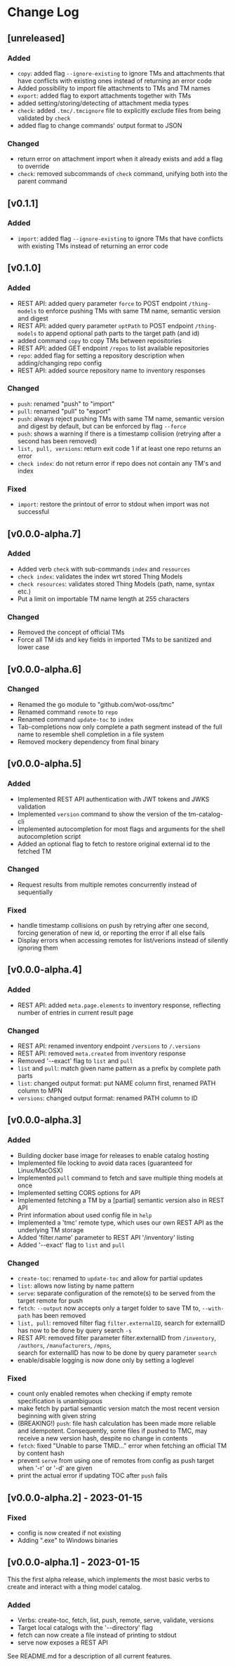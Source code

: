 # Change Log

## [unreleased]

### Added

- `copy`: added flag `--ignore-existing` to ignore TMs and attachments that have conflicts with existing ones instead of returning an error code
- Added possibility to import file attachments to TMs and TM names
- `export`: added flag to export attachments together with TMs
- added setting/storing/detecting of attachment media types
- `check`: added `.tmc/.tmcignore` file to explicitly exclude files from being validated by `check`
- added flag to change commands' output format to JSON 

### Changed

- return error on attachment import when it already exists and add a flag to override
- `check`: removed subcommands of `check` command, unifying both into the parent command


## [v0.1.1]

### Added

- `import`: added flag `--ignore-existing` to ignore TMs that have conflicts with existing TMs instead of returning an error code


## [v0.1.0]

### Added

- REST API: added query parameter `force` to POST endpoint `/thing-models` to enforce pushing TMs with same TM name, semantic version and digest
- REST API: added query parameter `optPath` to POST endpoint `/thing-models` to append optional path parts to the target path (and id)
- added command `copy` to copy TMs between repositories
- REST API: added GET endpoint `/repos` to list available repositories
- `repo`: added flag for setting a repository description when adding/changing repo config
- REST API: added source repository name to inventory responses

### Changed

- `push`: renamed "push" to "import"
- `pull`: renamed "pull" to "export"
- `push`: always reject pushing TMs with same TM name, semantic version and digest by default, but can be enforced by flag `--force`
- `push`: shows a warning if there is a timestamp collision (retrying after a second has been removed)
- `list, pull, versions`: return exit code 1 if at least one repo returns an error
- `check index`: do not return error if repo does not contain any TM's and index

### Fixed

- `import`: restore the printout of error to stdout when import was not successful

## [v0.0.0-alpha.7]

### Added

- Added verb ```check``` with sub-commands ```index``` and ```resources```
- ```check index```: validates the index wrt stored Thing Models
- ```check resources```: validates stored Thing Models (path, name, syntax etc.)
- Put a limit on importable TM name length at 255 characters

### Changed

- Removed the concept of official TMs
- Force all TM ids and key fields in imported TMs to be sanitized and lower case

## [v0.0.0-alpha.6]

### Changed

- Renamed the go module to "github.com/wot-oss/tmc"
- Renamed command `remote` to `repo`
- Renamed command `update-toc` to `index`
- Tab-completions now only complete a path segment instead of the full name to resemble shell completion in a file system
- Removed mockery dependency from final binary

## [v0.0.0-alpha.5]

### Added

- Implemented REST API authentication with JWT tokens and JWKS validation
- Implemented `version` command to show the version of the tm-catalog-cli
- Implemented autocompletion for most flags and arguments for the shell autocompletion script
- Added an optional flag to fetch to restore original external id to the fetched TM

### Changed

- Request results from multiple remotes concurrently instead of sequentially

### Fixed

- handle timestamp collisions on push by retrying after one second, forcing generation of new id, or reporting the error if all else fails
- Display errors when accessing remotes for list/verions instead of silently ignoring them

## [v0.0.0-alpha.4]

### Added

- REST API: added `meta.page.elements` to inventory response, reflecting number of entries in current result page

### Changed

- REST API: renamed inventory endpoint `/versions` to `/.versions`
- REST API: removed `meta.created` from inventory response
- Removed '--exact' flag to `list` and `pull`
- `list` and `pull`: match given name pattern as a prefix by complete path parts
- `list`: changed output format: put NAME column first, renamed PATH column to MPN
- `versions`: changed output format: renamed PATH column to ID

## [v0.0.0-alpha.3]

### Added

- Building docker base image for releases to enable catalog hosting
- Implemented file locking to avoid data races (guaranteed for Linux/MacOSX)
- Implemented ```pull``` command to fetch and save multiple thing models at once
- Implemented setting CORS options for API
- Implemented fetching a TM by a \[partial\] semantic version also in REST API
- Print information about used config file in `help`
- Implemented a 'tmc' remote type, which uses our own REST API as the underlying TM storage
- Added 'filter.name' parameter to REST API '/inventory' listing
- Added '--exact' flag to `list` and `pull`

### Changed

- ```create-toc```: renamed to ```update-toc``` and allow for partial updates
- ```list```: allows now listing by name pattern
- ```serve```: separate configuration of the remote(s) to be served from the target remote for push
- ```fetch```: ```--output``` now accepts only a target folder to save TM to, ```--with-path``` has been removed
- ```list, pull```: removed filter flag `filter.externalID`, search for externalID has now to be done by query search `-s`
- REST API:  removed filter parameter filter.externalID from `/inventory`, `/authors`, `/manufacturers`, `/mpns`,     
  search for externalID has now to be done by query parameter `search`
- enable/disable logging is now done only by setting a loglevel

### Fixed

- count only enabled remotes when checking if empty remote specification is unambiguous
- make fetch by partial semantic version match the most recent version beginning with given string
- (BREAKING!) ```push```: file hash calculation has been made more reliable and idempotent. Consequently, some files if pushed to TMC, may receive a new version hash, despite no change in contents
- ```fetch```: fixed "Unable to parse TMID..." error when fetching an official TM by content hash
- prevent ```serve``` from using one of remotes from config as push target when '-r' or '-d' are given
- print the actual error if updating TOC after ```push``` fails

## [v0.0.0-alpha.2] - 2023-01-15

### Fixed

- config is now created if not existing
- Adding ".exe" to Windows binaries 


## [v0.0.0-alpha.1] - 2023-01-15

This the first alpha release, which implements the most basic verbs to create and interact with a thing model catalog. 

### Added

- Verbs: create-toc, fetch, list, push, remote, serve, validate, versions 
- Target local catalogs with the '--directory' flag
- fetch can now create a file instead of printing to stdout 
- serve now exposes a REST API

See README.md for a description of all current features.
